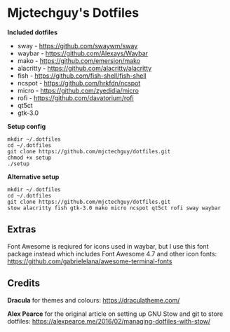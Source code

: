 # Mjctechguy's Dotfiles
**Included dotfiles**
- sway - https://github.com/swaywm/sway
- waybar - https://github.com/Alexays/Waybar
- mako - https://github.com/emersion/mako
- alacritty - https://github.com/alacritty/alacritty
- fish - https://github.com/fish-shell/fish-shell
- ncspot - https://github.com/hrkfdn/ncspot
- micro - https://github.com/zyedidia/micro
- rofi - https://github.com/davatorium/rofi
- qt5ct
- gtk-3.0

**Setup config**
```
mkdir ~/.dotfiles
cd ~/.dotfiles
git clone https://github.com/mjctechguy/dotfiles.git
chmod +x setup
./setup
```
**Alternative setup**
```
mkdir ~/.dotfiles
cd ~/.dotfiles
git clone https://github.com/mjctechguy/dotfiles.git
stow alacritty fish gtk-3.0 mako micro ncspot qt5ct rofi sway waybar
```

## Extras
Font Awesome is reqiured for icons used in waybar, but I use this font package instead which includes Font Awesome 4.7 and other icon fonts: https://github.com/gabrielelana/awesome-terminal-fonts

## Credits
**Dracula** for themes and colours: https://draculatheme.com/

**Alex Pearce** for the original article on setting up GNU Stow and git to store dotfiles: https://alexpearce.me/2016/02/managing-dotfiles-with-stow/
